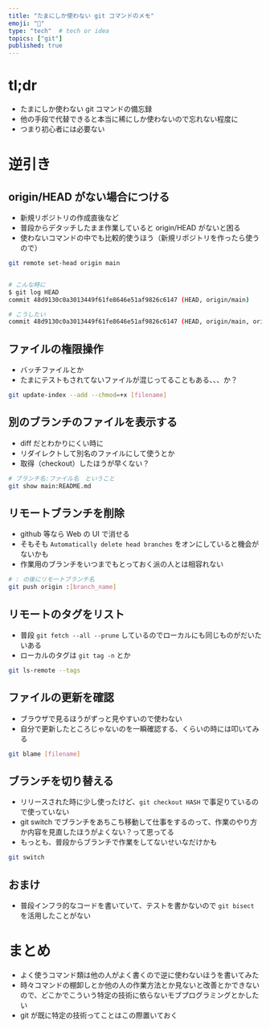 ```yaml
---
title: "たまにしか使わない git コマンドのメモ"
emoji: "🎍"
type: "tech"  # tech or idea
topics: ["git"]
published: true
---
```


# tl;dr

- たまにしか使わない git コマンドの備忘録
- 他の手段で代替できると本当に稀にしか使わないので忘れない程度に
- つまり初心者には必要ない

# 逆引き

## origin/HEAD がない場合につける

- 新規リポジトリの作成直後など
- 普段からデタッチしたまま作業していると origin/HEAD がないと困る
- 使わないコマンドの中でも比較的使うほう（新規リポジトリを作ったら使うので）

```bash
git remote set-head origin main


# こんな時に
$ git log HEAD
commit 48d9130c0a3013449f61fe8646e51af9826c6147 (HEAD, origin/main)

# こうしたい
commit 48d9130c0a3013449f61fe8646e51af9826c6147 (HEAD, origin/main, origin/HEAD)
```

## ファイルの権限操作

- バッチファイルとか
- たまにテストもされてないファイルが混じってることもある、、、か？

```bash
git update-index --add --chmod=+x [filename]
```

## 別のブランチのファイルを表示する

- diff だとわかりにくい時に
- リダイレクトして別名のファイルにして使うとか
- 取得（checkout）したほうが早くない？

```bash
# ブランチ名:ファイル名　ということ
git show main:README.md
```

## リモートブランチを削除

- github 等なら Web の UI で消せる
- そもそも `Automatically delete head branches` をオンにしていると機会がないかも
- 作業用のブランチをいつまでもとっておく派の人とは相容れない

```bash
# : の後にリモートブランチ名
git push origin :[branch_name]
```

## リモートのタグをリスト

- 普段 `git fetch --all --prune` しているのでローカルにも同じものがだいたいある
- ローカルのタグは `git tag -n` とか

```bash
git ls-remote --tags
```

## ファイルの更新を確認

- ブラウザで見るほうがずっと見やすいので使わない
- 自分で更新したところじゃないのを一瞬確認する、くらいの時には叩いてみる

```bash
git blame [filename]
```

## ブランチを切り替える

- リリースされた時に少し使ったけど、`git checkout HASH` で事足りているので使っていない
- git switch でブランチをあちこち移動して仕事をするのって、作業のやり方か内容を見直したほうがよくない？って思ってる
- もっとも、普段からブランチで作業をしてないせいなだけかも

```bash
git switch
```

## おまけ

- 普段インフラ的なコードを書いていて、テストを書かないので `git bisect` を活用したことがない

# まとめ

- よく使うコマンド類は他の人がよく書くので逆に使わないほうを書いてみた
- 時々コマンドの棚卸しとか他の人の作業方法とか見ないと改善とかできないので、どこかでこういう特定の技術に依らないモブプログラミングとかしたい
- git が既に特定の技術ってことはこの際置いておく
